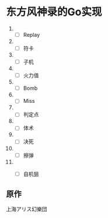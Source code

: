 # 东方风神录的Go实现

  1. - [ ] Replay
  2. - [ ] 符卡
  3. - [ ] 子机
  4. - [ ] 火力值
  5. - [ ] Bomb
  6. - [ ] Miss
  7. - [ ] 判定点
  8. - [ ] 体术
  9. - [ ] 决死
  10. - [ ] 擦弹
  11. - [ ] 自机狙



## 原作

上海アリス幻樂団
